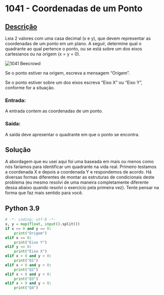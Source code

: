 # 1041 - Coordenadas de um Ponto

## [Descrição](https://www.beecrowd.com.br/judge/pt/problems/view/1041)

Leia 2 valores com uma casa decimal (x e y), que devem representar as coordenadas de um ponto em um plano. A seguir, determine qual o quadrante ao qual pertence o ponto, ou se está sobre um dos eixos cartesianos ou na origem (x = y = 0).

![1041 Beecrowd](https://resources.beecrowd.com/gallery/images/problems/UOJ_1041.png)

Se o ponto estiver na origem, escreva a mensagem “Origem”.

Se o ponto estiver sobre um dos eixos escreva “Eixo X” ou “Eixo Y”, conforme for a situação.

### Entrada:
A entrada contem as coordenadas de um ponto.

### Saída:
A saída deve apresentar o quadrante em que o ponto se encontra.

## Solução

A abordagem que eu usei aqui foi uma baseada em mais ou menos como nós faríamos para identificar um quadrante na vida real. Primeiro testamos a coordenada X e depois a coordenada Y e respondemos de acordo. Há diversas formas diferentes de montar as estruturas de condicionais deste problema (eu mesmo resolvi de uma maneira completamente diferente dessa abaixo quando resolvi o exercício pela primeira vez). Tente pensar na forma que faz mais sentido para você.

## Python 3.9

```Python
# -*- coding: utf-8 -*-
x, y = map(float, input().split())
if x == 0 and y == 0:
    print("Origem")
elif x == 0:
    print("Eixo Y")
elif y == 0:
    print("Eixo X")
elif x > 0 and y > 0:
    print("Q1")
elif x < 0 and y > 0:
    print("Q2")
elif x < 0 and y < 0:
    print("Q3")
elif x > 0 and y < 0:
    print("Q4")
```
